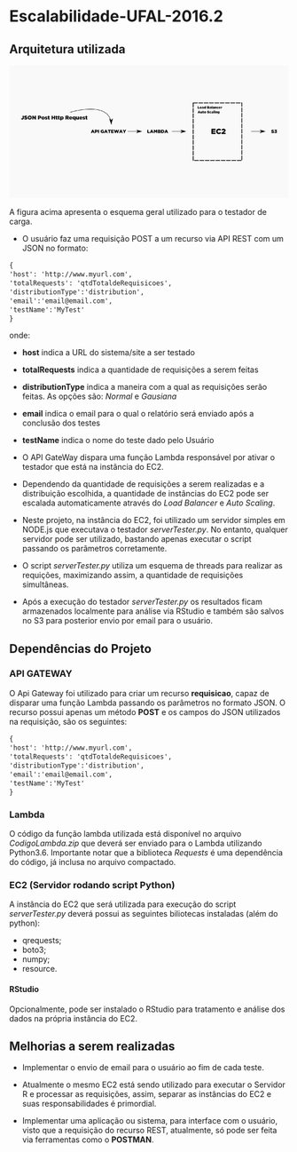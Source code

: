 # Escalabilidade-UFAL-2016.2


## Arquitetura utilizada
![Arquitetura](escalabilidade.png)

A figura acima apresenta o esquema geral utilizado para o testador de carga.
- O usuário faz uma requisição POST a um recurso via API REST com um JSON no formato:
```
{
'host': 'http://www.myurl.com',
'totalRequests': 'qtdTotaldeRequisicoes',
'distributionType':'distribution',
'email':'email@email.com',
'testName':'MyTest'
}
```
onde:
   - **host** indica a URL do sistema/site a ser testado
   - **totalRequests** indica a quantidade de requisições a serem feitas
   - **distributionType** indica a maneira com a qual as requisições serão feitas. As opções são: *Normal* e *Gausiana*
   - **email** indica o email para o qual o relatório será enviado após a conclusão dos testes
   - **testName** indica o nome do teste dado pelo Usuário


- O API GateWay dispara  uma função Lambda responsável por ativar o testador que está na instância do EC2.

- Dependendo da quantidade de requisições a serem realizadas e a distribuição escolhida, a quantidade de instâncias do EC2 pode ser escalada automaticamente através do *Load Balancer* e *Auto Scaling*.

- Neste projeto, na instância do EC2, foi utilizado um servidor simples em NODE.js que executava o testador *serverTester.py*. No entanto, qualquer servidor pode ser utilizado, bastando apenas executar o script passando os parâmetros corretamente.

- O script *serverTester.py* utiliza um esquema de threads para realizar as requições, maximizando assim, a quantidade de requisições simultâneas.

- Após a execução do testador *serverTester.py* os resultados ficam armazenados localmente para análise via RStudio e também são salvos no S3 para posterior envio por email para o usuário.


## Dependências do Projeto

### API GATEWAY

O Api Gateway foi utilizado para criar um recurso **requisicao**, capaz de disparar uma função Lambda passando os parâmetros no formato JSON.
O recurso possui apenas um método **POST** e os
campos do JSON utilizados na requisição, são os seguintes:

```
{
'host': 'http://www.myurl.com',
'totalRequests': 'qtdTotaldeRequisicoes',
'distributionType':'distribution',
'email':'email@email.com',
'testName':'MyTest'
}
```

### Lambda
O código da função lambda utilizada está disponível no arquivo *CodigoLambda.zip* que deverá ser enviado para o Lambda utilizando Python3.6.
Importante notar que a biblioteca *Requests* é uma dependência do código, já inclusa no arquivo compactado.

### EC2 (Servidor rodando script Python)
A instância do EC2 que será utilizada para execução do script *serverTester.py* deverá possui as seguintes biliotecas instaladas (além do python):
 - qrequests;
 - boto3;
 - numpy;
 - resource.

#### RStudio
Opcionalmente, pode ser instalado o RStudio para tratamento e análise dos dados na própria instância do EC2.


## Melhorias a serem realizadas
- Implementar o envio de email para o usuário ao fim de cada teste.

- Atualmente o mesmo EC2 está sendo utilizado para executar o Servidor R e processar as requisições, assim, separar as instâncias do EC2 e suas responsabilidades é primordial.

- Implementar uma aplicação ou sistema, para interface com o usuário, visto que a requisição do recurso REST, atualmente, só pode ser feita via ferramentas como o **POSTMAN**.
